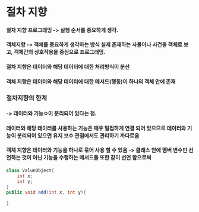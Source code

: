 # 절차 지향 

#### 절차 지향 프로그래밍 -> 실행 순서를 중요하게 생각.

#### 객체지향 -> 객체를 중요하게 생각하는 방식 실제 존재하는 사물이나 사건을 객체로 보고, 객체간의 상호작용을 중심으로 프로그래밍.

#### 절차 지향은 데이터와 해당 데이터에 대한 처리방식이 분산
#### 객체 지향은 데이터와 해당 데이터에 대한 메서드(행동)이 하나의 객체 안에 존재

### 절차지향의 한계
#### -> 데이터와 기능ㅇ이 분리되어 있다는 점. 
#### 데이터와 해당 데이터를 사용하는 기능은 매우 밀접하게 연결 되어 있으므로 데이터와 기능이 분리되어 있으면 유지 보수 관점에서도 관리하기 까다로움

#### 객체 지향은 데이터와 기능을 하나로 묶어 사용 할 수 있음 -> 클래스 안에 멤버 변수만 선언하는 것이 아닌 기능을 수행하는 메서드들 또한 같이 선언 함으로써

```java
class ValueObject{
    int x;
    int y;
}
public void add(int x, int y){
    
}
```
